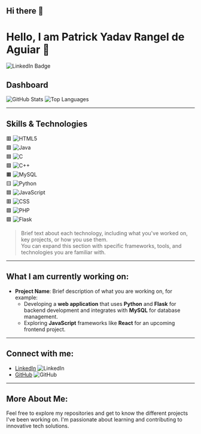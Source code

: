 ## Hi there 👋

# Hello, I am Patrick Yadav Rangel de Aguiar 👋

![LinkedIn Badge](https://img.shields.io/badge/LinkedIn-[YourUsername]-blue?logo=linkedin&logoColor=white)

## Dashboard

![GitHub Stats](https://github-readme-stats.vercel.app/api?username=patrickyrda&show_icons=true&hide_title=true&count_private=true&hide=prs)
![Top Languages](https://github-readme-stats.vercel.app/api/top-langs/?username=patrickyrda&langs_count=10&layout=compact)

---

## Skills & Technologies

🟥 ![HTML5](https://img.shields.io/badge/HTML5-%23E34F26?logo=html5&logoColor=white)  
🟩 ![Java](https://img.shields.io/badge/Java-%23F7A239?logo=java&logoColor=white)  
🟦 ![C](https://img.shields.io/badge/C-%2300599C?logo=c&logoColor=white)  
🟪 ![C++](https://img.shields.io/badge/C%2B%2B-%2300599C?logo=cplusplus&logoColor=white)  
🟧 ![MySQL](https://img.shields.io/badge/MySQL-%2300f?logo=mysql&logoColor=white)  
🟨 ![Python](https://img.shields.io/badge/Python-%233776AB?logo=python&logoColor=white)  
🟦 ![JavaScript](https://img.shields.io/badge/JavaScript-%23F7DF1E?logo=javascript&logoColor=black)  
🟥 ![CSS](https://img.shields.io/badge/CSS-%231572B6?logo=css3&logoColor=white)  
🟩 ![PHP](https://img.shields.io/badge/PHP-%23777BB4?logo=php&logoColor=white)  
🟪 ![Flask](https://img.shields.io/badge/Flask-%23000000?logo=flask&logoColor=white)

> Brief text about each technology, including what you've worked on, key projects, or how you use them.  
> You can expand this section with specific frameworks, tools, and technologies you are familiar with.

---

## What I am currently working on:

- **Project Name**: Brief description of what you are working on, for example:
  - Developing a **web application** that uses **Python** and **Flask** for backend development and integrates with **MySQL** for database management.
  - Exploring **JavaScript** frameworks like **React** for an upcoming frontend project.

---

## Connect with me:

- [LinkedIn](https://www.linkedin.com/in/patrick-yadav-rangel-de-aguiar-6000a42b5/) ![LinkedIn](https://img.shields.io/badge/LinkedIn-%230077B5?logo=linkedin&logoColor=white)
- [GitHub](https://github.com/patrickyrda) ![GitHub](https://img.shields.io/badge/GitHub-%23121011?logo=github&logoColor=white)

---

## More About Me:

Feel free to explore my repositories and get to know the different projects I've been working on. I'm passionate about learning and contributing to innovative tech solutions.

